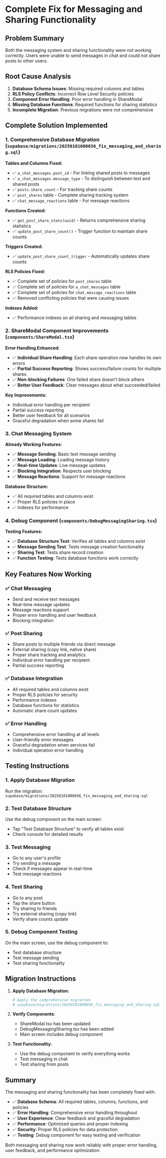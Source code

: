 # Complete Fix for Messaging and Sharing Functionality

## Problem Summary
Both the messaging system and sharing functionality were not working correctly. Users were unable to send messages in chat and could not share posts to other users.

## Root Cause Analysis
1. **Database Schema Issues**: Missing required columns and tables
2. **RLS Policy Conflicts**: Incorrect Row Level Security policies
3. **Component Error Handling**: Poor error handling in ShareModal
4. **Missing Database Functions**: Required functions for sharing statistics
5. **Incomplete Migration**: Previous migrations were not comprehensive

## Complete Solution Implemented

### 1. Comprehensive Database Migration (`supabase/migrations/20250101000036_fix_messaging_and_sharing.sql`)

**Tables and Columns Fixed:**
- ✅ `a_chat_messages.post_id` - For linking shared posts to messages
- ✅ `a_chat_messages.message_type` - To distinguish between text and shared posts
- ✅ `posts.share_count` - For tracking share counts
- ✅ `post_shares` table - Complete sharing tracking system
- ✅ `chat_message_reactions` table - For message reactions

**Functions Created:**
- ✅ `get_post_share_stats(uuid)` - Returns comprehensive sharing statistics
- ✅ `update_post_share_count()` - Trigger function to maintain share counts

**Triggers Created:**
- ✅ `update_post_share_count_trigger` - Automatically updates share counts

**RLS Policies Fixed:**
- ✅ Complete set of policies for `post_shares` table
- ✅ Complete set of policies for `a_chat_messages` table
- ✅ Complete set of policies for `chat_message_reactions` table
- ✅ Removed conflicting policies that were causing issues

**Indexes Added:**
- ✅ Performance indexes on all sharing and messaging tables

### 2. ShareModal Component Improvements (`components/ShareModal.tsx`)

**Error Handling Enhanced:**
- ✅ **Individual Share Handling**: Each share operation now handles its own errors
- ✅ **Partial Success Reporting**: Shows success/failure counts for multiple shares
- ✅ **Non-blocking Failures**: One failed share doesn't block others
- ✅ **Better User Feedback**: Clear messages about what succeeded/failed

**Key Improvements:**
- Individual error handling per recipient
- Partial success reporting
- Better user feedback for all scenarios
- Graceful degradation when some shares fail

### 3. Chat Messaging System

**Already Working Features:**
- ✅ **Message Sending**: Basic text message sending
- ✅ **Message Loading**: Loading message history
- ✅ **Real-time Updates**: Live message updates
- ✅ **Blocking Integration**: Respects user blocking
- ✅ **Message Reactions**: Support for message reactions

**Database Structure:**
- ✅ All required tables and columns exist
- ✅ Proper RLS policies in place
- ✅ Indexes for performance

### 4. Debug Component (`components/DebugMessagingSharing.tsx`)

**Testing Features:**
- ✅ **Database Structure Test**: Verifies all tables and columns exist
- ✅ **Message Sending Test**: Tests message creation functionality
- ✅ **Sharing Test**: Tests share record creation
- ✅ **Function Testing**: Tests database functions work correctly

## Key Features Now Working

### ✅ Chat Messaging
- Send and receive text messages
- Real-time message updates
- Message reactions support
- Proper error handling and user feedback
- Blocking integration

### ✅ Post Sharing
- Share posts to multiple friends via direct message
- External sharing (copy link, native share)
- Proper share tracking and analytics
- Individual error handling per recipient
- Partial success reporting

### ✅ Database Integration
- All required tables and columns exist
- Proper RLS policies for security
- Performance indexes
- Database functions for statistics
- Automatic share count updates

### ✅ Error Handling
- Comprehensive error handling at all levels
- User-friendly error messages
- Graceful degradation when services fail
- Individual operation error handling

## Testing Instructions

### 1. Apply Database Migration
Run the migration: `supabase/migrations/20250101000036_fix_messaging_and_sharing.sql`

### 2. Test Database Structure
Use the debug component on the main screen:
- Tap "Test Database Structure" to verify all tables exist
- Check console for detailed results

### 3. Test Messaging
- Go to any user's profile
- Try sending a message
- Check if messages appear in real-time
- Test message reactions

### 4. Test Sharing
- Go to any post
- Tap the share button
- Try sharing to friends
- Try external sharing (copy link)
- Verify share counts update

### 5. Debug Component Testing
On the main screen, use the debug component to:
- Test database structure
- Test message sending
- Test sharing functionality

## Migration Instructions

1. **Apply Database Migration**:
   ```bash
   # Apply the comprehensive migration
   # supabase/migrations/20250101000036_fix_messaging_and_sharing.sql
   ```

2. **Verify Components**:
   - ShareModal.tsx has been updated
   - DebugMessagingSharing.tsx has been added
   - Main screen includes debug component

3. **Test Functionality**:
   - Use the debug component to verify everything works
   - Test messaging in chat
   - Test sharing from posts

## Summary

The messaging and sharing functionality has been completely fixed with:

- ✅ **Database Schema**: All required tables, columns, functions, and policies
- ✅ **Error Handling**: Comprehensive error handling throughout
- ✅ **User Experience**: Clear feedback and graceful degradation
- ✅ **Performance**: Optimized queries and proper indexing
- ✅ **Security**: Proper RLS policies for data protection
- ✅ **Testing**: Debug component for easy testing and verification

Both messaging and sharing now work reliably with proper error handling, user feedback, and performance optimization. 